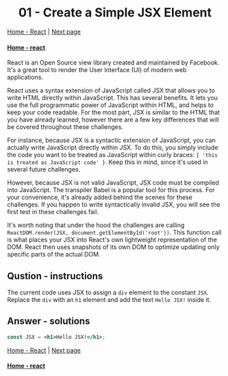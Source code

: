 # <center>01 - Create a Simple JSX Element</center>

[Home - React](./README.md) | [Next page](02-create-a-complex-jsx-element.md)

#### [Home - react](../../03-front-end-development-libraries/react/README.md)  


React is an Open Source view library created and maintained by Facebook. It's a great tool to render the User Interface (UI) of modern web applications.

React uses a syntax extension of JavaScript called JSX that allows you to write HTML directly within JavaScript. This has several benefits. It lets you use the full programmatic power of JavaScript within HTML, and helps to keep your code readable. For the most part, JSX is similar to the HTML that you have already learned, however there are a few key differences that will be covered throughout these challenges.

For instance, because JSX is a syntactic extension of JavaScript, you can actually write JavaScript directly within JSX. To do this, you simply include the code you want to be treated as JavaScript within curly braces: `{ 'this is treated as JavaScript code' }`. Keep this in mind, since it's used in several future challenges.

However, because JSX is not valid JavaScript, JSX code must be compiled into JavaScript. The transpiler Babel is a popular tool for this process. For your convenience, it's already added behind the scenes for these challenges. If you happen to write syntactically invalid JSX, you will see the first test in these challenges fail.

It's worth noting that under the hood the challenges are calling `ReactDOM.render(JSX, document.getElementById('root'))`. This function call is what places your JSX into React's own lightweight representation of the DOM. React then uses snapshots of its own DOM to optimize updating only specific parts of the actual DOM.

## Qustion - instructions

The current code uses JSX to assign a `div` element to the constant `JSX`. Replace the `div` with an `h1` element and add the text `Hello JSX!` inside it.

## Answer - solutions

```jsx
const JSX = <h1>Hello JSX!</h1>;
```


[Home - React](./README.md) | [Next page](02-create-a-complex-jsx-element.md)

#### [Home - react](../../03-front-end-development-libraries/react/README.md) 


